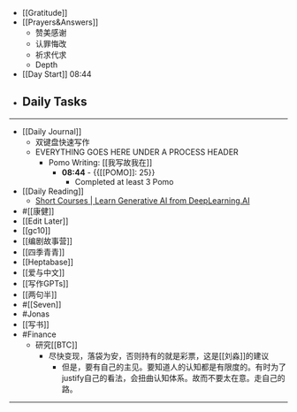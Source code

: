 - [[Gratitude]]
- [[Prayers&Answers]]
    - 赞美感谢
    - 认罪悔改
    - 祈求代求
    - Depth
- [[Day Start]] 08:44
- Daily Tasks
    - 
- ---
- [[Daily Journal]] 
    - 双键盘快速写作
    - EVERYTHING GOES HERE UNDER A PROCESS HEADER
        - Pomo Writing: [[我写故我在]]
            - **08:44** - {{[[POMO]]: 25}}
                -  Completed at least 3 Pomo
- [[Daily Reading]]
    - [Short Courses | Learn Generative AI from DeepLearning.AI](https://www.deeplearning.ai/short-courses/)
- #[[康健]]
- [[Edit Later]]
- [[gc10]]
- [[编剧故事营]]
- [[四季青青]]
- [[Heptabase]]
- [[爱与中文]]
- [[写作GPTs]]
- [[两句半]]
- #[[Seven]]
- #Jonas 
- [[写书]]
- #Finance
    - 研究[[BTC]]
        - 尽快变现，落袋为安，否则持有的就是彩票，这是[[刘淼]]的建议
            - 但是，要有自己的主见。要知道人的认知都是有限度的。有时为了justify自己的看法，会扭曲认知体系。故而不要太在意。走自己的路。
- ---
